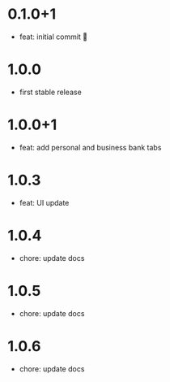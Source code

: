 # 0.1.0+1

- feat: initial commit 🎉

# 1.0.0

- first stable release

# 1.0.0+1

- feat: add personal and business bank tabs

# 1.0.3

- feat: UI update

# 1.0.4

- chore: update docs

# 1.0.5

- chore: update docs

# 1.0.6

- chore: update docs